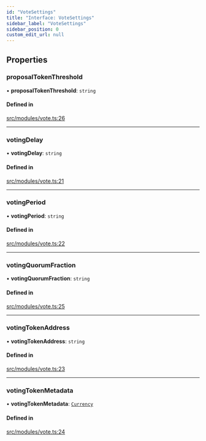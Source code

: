 ```yaml
---
id: "VoteSettings"
title: "Interface: VoteSettings"
sidebar_label: "VoteSettings"
sidebar_position: 0
custom_edit_url: null
---
```


## Properties

### proposalTokenThreshold

• **proposalTokenThreshold**: `string`

#### Defined in

[src/modules/vote.ts:26](https://github.com/PrasoonPratham/nftlabs-sdk-ts/blob/3077f6d/src/modules/vote.ts#L26)

___

### votingDelay

• **votingDelay**: `string`

#### Defined in

[src/modules/vote.ts:21](https://github.com/PrasoonPratham/nftlabs-sdk-ts/blob/3077f6d/src/modules/vote.ts#L21)

___

### votingPeriod

• **votingPeriod**: `string`

#### Defined in

[src/modules/vote.ts:22](https://github.com/PrasoonPratham/nftlabs-sdk-ts/blob/3077f6d/src/modules/vote.ts#L22)

___

### votingQuorumFraction

• **votingQuorumFraction**: `string`

#### Defined in

[src/modules/vote.ts:25](https://github.com/PrasoonPratham/nftlabs-sdk-ts/blob/3077f6d/src/modules/vote.ts#L25)

___

### votingTokenAddress

• **votingTokenAddress**: `string`

#### Defined in

[src/modules/vote.ts:23](https://github.com/PrasoonPratham/nftlabs-sdk-ts/blob/3077f6d/src/modules/vote.ts#L23)

___

### votingTokenMetadata

• **votingTokenMetadata**: [`Currency`](Currency)

#### Defined in

[src/modules/vote.ts:24](https://github.com/PrasoonPratham/nftlabs-sdk-ts/blob/3077f6d/src/modules/vote.ts#L24)
